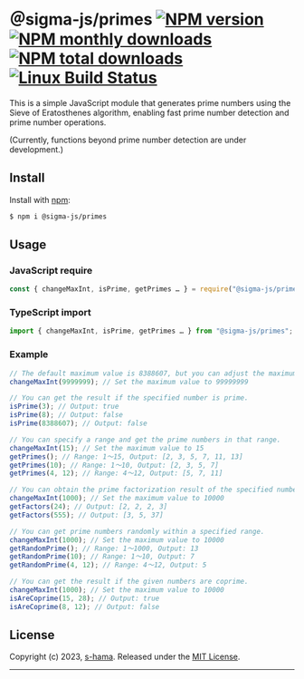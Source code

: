 # ＠sigma-js/primes [![NPM version](https://img.shields.io/npm/v/@sigma-js/primes.svg?style=flat)](https://www.npmjs.com/package/@sigma-js/primes) [![NPM monthly downloads](https://img.shields.io/npm/dm/@sigma-js/primes.svg?style=flat)](https://npmjs.org/package/@sigma-js/primes) [![NPM total downloads](https://img.shields.io/npm/dt/@sigma-js/primes.svg?style=flat)](https://npmjs.org/package/@sigma-js/primes) [![Linux Build Status](https://img.shields.io/travis/jonschlinkert/@sigma-js/primes.svg?style=flat&label=Travis)](https://travis-ci.org/jonschlinkert/@sigma-js/primes)

This is a simple JavaScript module that generates prime numbers using the Sieve of Eratosthenes algorithm, enabling fast prime number detection and prime number operations.

(Currently, functions beyond prime number detection are under development.)

## Install

Install with [npm](https://www.npmjs.com/):

```sh
$ npm i @sigma-js/primes
```

## Usage

### JavaScript require

```js
const { changeMaxInt, isPrime, getPrimes … } = require("@sigma-js/primes");
```

### TypeScript import

```js
import { changeMaxInt, isPrime, getPrimes … } from "@sigma-js/primes";
```

### Example

```js
// The default maximum value is 8388607, but you can adjust the maximum value for primality test if necessary.
changeMaxInt(9999999); // Set the maximum value to 99999999

// You can get the result if the specified number is prime.
isPrime(3); // Output: true
isPrime(8); // Output: false
isPrime(8388607); // Output: false

// You can specify a range and get the prime numbers in that range.
changeMaxInt(15); // Set the maximum value to 15
getPrimes(); // Range: 1～15, Output: [2, 3, 5, 7, 11, 13]
getPrimes(10); // Range: 1～10, Output: [2, 3, 5, 7]
getPrimes(4, 12); // Range: 4～12, Output: [5, 7, 11]

// You can obtain the prime factorization result of the specified number.
changeMaxInt(1000); // Set the maximum value to 10000
getFactors(24); // Output: [2, 2, 2, 3]
getFactors(555); // Output: [3, 5, 37]

// You can get prime numbers randomly within a specified range.
changeMaxInt(1000); // Set the maximum value to 10000
getRandomPrime(); // Range: 1～1000, Output: 13
getRandomPrime(10); // Range: 1～10, Output: 7
getRandomPrime(4, 12); // Range: 4～12, Output: 5

// You can get the result if the given numbers are coprime.
changeMaxInt(1000); // Set the maximum value to 10000
isAreCoprime(15, 28); // Output: true
isAreCoprime(8, 12); // Output: false
```

## License

Copyright (c) 2023, [s-hama](https://github.com/s-hama).
Released under the [MIT License](LICENSE).

---

